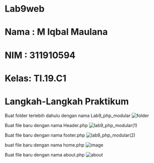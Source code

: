 # Lab9web
# Nama : M Iqbal Maulana
# NIM  : 311910594
# Kelas: TI.19.C1

# Langkah-Langkah Praktikum
  Buat folder terlebih dahulu dengan nama Lab9_php_modular
  ![folder](https://user-images.githubusercontent.com/82009410/121440669-8a80f180-c9b2-11eb-9de6-16877a053979.PNG)

  Buat file baru dengan nama Header.php
  ![lab9_php_modular(1)](https://user-images.githubusercontent.com/82009410/121441270-ae910280-c9b3-11eb-8df9-808540e8cf2e.PNG)
  
  Buat file baru dengan nama footer.php
  ![lab9_php_modular(2)](https://user-images.githubusercontent.com/82009410/121449255-a3de6980-c9c3-11eb-8814-4c25941fc7ac.PNG)
  
  buat file baru dengan nama home.php
  ![image](https://user-images.githubusercontent.com/82009410/121694291-2ebe8180-caf4-11eb-8cfc-5fd0512bdd6f.png)
  
  Buat file baru dengan nama about.php
  ![about](https://user-images.githubusercontent.com/82009410/121696191-033c9680-caf6-11eb-96c2-f51c642abb08.PNG)

